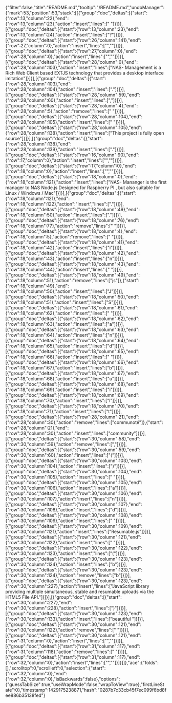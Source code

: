 {"filter":false,"title":"README.md","tooltip":"/README.md","undoManager":{"mark":53,"position":53,"stack":[[{"group":"doc","deltas":[{"start":{"row":13,"column":22},"end":{"row":13,"column":23},"action":"insert","lines":[" "]}]}],[{"group":"doc","deltas":[{"start":{"row":13,"column":23},"end":{"row":13,"column":24},"action":"insert","lines":["?"]}]}],[{"group":"doc","deltas":[{"start":{"row":26,"column":141},"end":{"row":27,"column":0},"action":"insert","lines":["",""]}]}],[{"group":"doc","deltas":[{"start":{"row":27,"column":0},"end":{"row":28,"column":0},"action":"insert","lines":["",""]}]}],[{"group":"doc","deltas":[{"start":{"row":28,"column":0},"end":{"row":28,"column":103},"action":"insert","lines":["NAS- Management is a Rich Web Client based EXTJS technology that provides a desktop interface imitation"]}]}],[{"group":"doc","deltas":[{"start":{"row":28,"column":103},"end":{"row":28,"column":104},"action":"insert","lines":["."]}]}],[{"group":"doc","deltas":[{"start":{"row":28,"column":59},"end":{"row":28,"column":60},"action":"insert","lines":[","]}]}],[{"group":"doc","deltas":[{"start":{"row":28,"column":4},"end":{"row":28,"column":5},"action":"remove","lines":[" "]}]}],[{"group":"doc","deltas":[{"start":{"row":28,"column":104},"end":{"row":28,"column":105},"action":"insert","lines":[" "]}]}],[{"group":"doc","deltas":[{"start":{"row":28,"column":105},"end":{"row":28,"column":138},"action":"insert","lines":["This project is fully open source"]}]}],[{"group":"doc","deltas":[{"start":{"row":28,"column":138},"end":{"row":28,"column":139},"action":"insert","lines":["."]}]}],[{"group":"doc","deltas":[{"start":{"row":16,"column":90},"end":{"row":17,"column":0},"action":"insert","lines":["",""]}]}],[{"group":"doc","deltas":[{"start":{"row":17,"column":0},"end":{"row":18,"column":0},"action":"insert","lines":["",""]}]}],[{"group":"doc","deltas":[{"start":{"row":18,"column":0},"end":{"row":18,"column":121},"action":"insert","lines":["NAS- Mananger is the first manager to NAS Node.js Designed for Raspberry PI , but also suitable for Linux / Windows / Mac"]}]}],[{"group":"doc","deltas":[{"start":{"row":18,"column":121},"end":{"row":18,"column":122},"action":"insert","lines":["."]}]}],[{"group":"doc","deltas":[{"start":{"row":18,"column":49},"end":{"row":18,"column":50},"action":"insert","lines":["."]}]}],[{"group":"doc","deltas":[{"start":{"row":18,"column":76},"end":{"row":18,"column":77},"action":"remove","lines":[" "]}]}],[{"group":"doc","deltas":[{"start":{"row":18,"column":4},"end":{"row":18,"column":5},"action":"remove","lines":[" "]}]}],[{"group":"doc","deltas":[{"start":{"row":18,"column":41},"end":{"row":18,"column":42},"action":"insert","lines":["i"]}]}],[{"group":"doc","deltas":[{"start":{"row":18,"column":42},"end":{"row":18,"column":43},"action":"insert","lines":["n"]}]}],[{"group":"doc","deltas":[{"start":{"row":18,"column":43},"end":{"row":18,"column":44},"action":"insert","lines":[" "]}]}],[{"group":"doc","deltas":[{"start":{"row":18,"column":49},"end":{"row":18,"column":51},"action":"remove","lines":["js"]},{"start":{"row":18,"column":49},"end":{"row":18,"column":50},"action":"insert","lines":["J"]}]}],[{"group":"doc","deltas":[{"start":{"row":18,"column":50},"end":{"row":18,"column":51},"action":"insert","lines":["S"]}]}],[{"group":"doc","deltas":[{"start":{"row":18,"column":61},"end":{"row":18,"column":62},"action":"insert","lines":[" "]}]}],[{"group":"doc","deltas":[{"start":{"row":18,"column":62},"end":{"row":18,"column":63},"action":"insert","lines":["a"]}]}],[{"group":"doc","deltas":[{"start":{"row":18,"column":63},"end":{"row":18,"column":64},"action":"insert","lines":["n"]}]}],[{"group":"doc","deltas":[{"start":{"row":18,"column":64},"end":{"row":18,"column":65},"action":"insert","lines":["d"]}]}],[{"group":"doc","deltas":[{"start":{"row":18,"column":65},"end":{"row":18,"column":66},"action":"insert","lines":[" "]}]}],[{"group":"doc","deltas":[{"start":{"row":18,"column":66},"end":{"row":18,"column":67},"action":"insert","lines":["b"]}]}],[{"group":"doc","deltas":[{"start":{"row":18,"column":67},"end":{"row":18,"column":68},"action":"insert","lines":["u"]}]}],[{"group":"doc","deltas":[{"start":{"row":18,"column":68},"end":{"row":18,"column":69},"action":"insert","lines":["i"]}]}],[{"group":"doc","deltas":[{"start":{"row":18,"column":69},"end":{"row":18,"column":70},"action":"insert","lines":["l"]}]}],[{"group":"doc","deltas":[{"start":{"row":18,"column":70},"end":{"row":18,"column":71},"action":"insert","lines":["t"]}]}],[{"group":"doc","deltas":[{"start":{"row":28,"column":21},"end":{"row":28,"column":30},"action":"remove","lines":["communoté"]},{"start":{"row":28,"column":21},"end":{"row":28,"column":30},"action":"insert","lines":["community"]}]}],[{"group":"doc","deltas":[{"start":{"row":30,"column":58},"end":{"row":30,"column":59},"action":"remove","lines":[","]}]}],[{"group":"doc","deltas":[{"start":{"row":30,"column":59},"end":{"row":30,"column":60},"action":"insert","lines":["("]}]}],[{"group":"doc","deltas":[{"start":{"row":30,"column":103},"end":{"row":30,"column":104},"action":"insert","lines":[")"]}]}],[{"group":"doc","deltas":[{"start":{"row":30,"column":104},"end":{"row":30,"column":105},"action":"insert","lines":[" "]}]}],[{"group":"doc","deltas":[{"start":{"row":30,"column":105},"end":{"row":30,"column":106},"action":"insert","lines":["a"]}]}],[{"group":"doc","deltas":[{"start":{"row":30,"column":106},"end":{"row":30,"column":107},"action":"insert","lines":["n"]}]}],[{"group":"doc","deltas":[{"start":{"row":30,"column":107},"end":{"row":30,"column":108},"action":"insert","lines":["d"]}]}],[{"group":"doc","deltas":[{"start":{"row":30,"column":108},"end":{"row":30,"column":109},"action":"insert","lines":[" "]}]}],[{"group":"doc","deltas":[{"start":{"row":30,"column":109},"end":{"row":30,"column":121},"action":"insert","lines":["Resumable.js"]}]}],[{"group":"doc","deltas":[{"start":{"row":30,"column":121},"end":{"row":30,"column":122},"action":"insert","lines":[" "]}]}],[{"group":"doc","deltas":[{"start":{"row":30,"column":122},"end":{"row":30,"column":123},"action":"insert","lines":["("]}]}],[{"group":"doc","deltas":[{"start":{"row":30,"column":123},"end":{"row":30,"column":124},"action":"insert","lines":["b"]}]}],[{"group":"doc","deltas":[{"start":{"row":30,"column":123},"end":{"row":30,"column":124},"action":"remove","lines":["b"]}]}],[{"group":"doc","deltas":[{"start":{"row":30,"column":123},"end":{"row":30,"column":227},"action":"insert","lines":["JavaScript library providing multiple simultaneous, stable and resumable uploads via the HTML5 File API."]}]}],[{"group":"doc","deltas":[{"start":{"row":30,"column":227},"end":{"row":30,"column":228},"action":"insert","lines":[")"]}]}],[{"group":"doc","deltas":[{"start":{"row":30,"column":123},"end":{"row":30,"column":133},"action":"insert","lines":["beautiful "]}]}],[{"group":"doc","deltas":[{"start":{"row":30,"column":121},"end":{"row":30,"column":122},"action":"remove","lines":[" "]}]}],[{"group":"doc","deltas":[{"start":{"row":30,"column":121},"end":{"row":31,"column":0},"action":"insert","lines":["",""]}]}],[{"group":"doc","deltas":[{"start":{"row":31,"column":117},"end":{"row":31,"column":118},"action":"remove","lines":[" "]}]}],[{"group":"doc","deltas":[{"start":{"row":31,"column":117},"end":{"row":32,"column":0},"action":"insert","lines":["",""]}]}]]},"ace":{"folds":[],"scrolltop":0,"scrollleft":0,"selection":{"start":{"row":32,"column":0},"end":{"row":32,"column":0},"isBackwards":false},"options":{"guessTabSize":true,"useWrapMode":false,"wrapToView":true},"firstLineState":0},"timestamp":1429175238871,"hash":"0287b7c33cb45f7ec099f6bd8fee886b35138fed"}